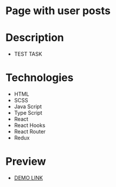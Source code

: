 # Page with user posts

# Description

- TEST TASK

# Technologies

- HTML
- SCSS
- Java Script
- Type Script
- React
- React Hooks
- React Router
- Redux

# Preview

- [DEMO LINK](https://oleh-khashchevskyi.github.io/user-posts)
